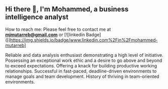 ## Hi there 👋, I'm Mohammed, a business intelligence analyst
How to reach me: Please feel free to contact me at **mjmutarreb@gmail.com** or  [![linkedin Badge]([(https://img.shields.io/badge/www.linkedin.com%2Fin%2Fmohammed-mutarreb]

Reliable and data analysis enthusiast demonstrating a high level of initiative. Possessing an exceptional work ethic and a desire to go above and beyond to exceed expectations. Offering a knack for building productive working relationships. Successful in fast-paced, deadline-driven environments to manage goals and team development. History of thriving in team-oriented environments.


<!--
**MohammedJamalMutarreb/MohammedJamalMutarreb** is a ✨ _special_ ✨ repository because its `README.md` (this file) appears on your GitHub profile.

Here are some ideas to get you started:

- 🔭 I’m currently working on 
- 🌱 I’m just graduating from Tripleten Bootcamp as a Business Intelligence Analyst.
- 👯 I’m looking to collaborate on ...
- 🤔 I’m looking for help with training and learning to success with my career change
- 💬 Ask me about: Reliable and data analysis enthusiast demonstrating a high level of initiative. Possessing an exceptional work ethic and a desire to go above and beyond to exceed expectations. Offering a knack for building productive working relationships. Successful in fast-paced, deadline-driven environments to manage goals and team development. History of thriving in team-oriented environments.
- 📫 
- ⚡ Fun fact: I am a car enthusiast, always wanted to build a sleeper car.
-->
